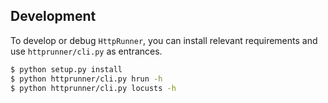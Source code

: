 ## Development

To develop or debug `HttpRunner`, you can install relevant requirements and use `httprunner/cli.py` as entrances.

```bash
$ python setup.py install
$ python httprunner/cli.py hrun -h
$ python httprunner/cli.py locusts -h
```
